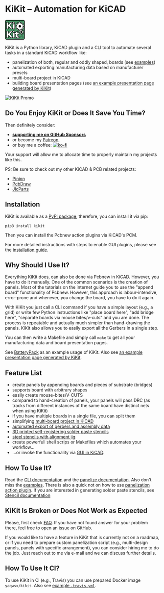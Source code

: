 # KiKit – Automation for KiCAD

![KiKit Logo](https://github.com/yaqwsx/KiKit/raw/master/kikit/resources/graphics/kikitIcon_64x64.png)

KiKit is a Python library, KiCAD plugin and  a CLI tool to automate several
tasks in a standard KiCAD workflow like:

- panelization of both, regular and oddly shaped, boards (see
  [examples](doc/examples.md))
- automated exporting manufacturing data based on manufacturer presets
- multi-board project in KiCAD
- building board presentation pages (see [an example presentation page generated
  by KiKit](https://roboticsbrno.github.io/RB0002-BatteryPack))

![KiKit Promo](https://github.com/yaqwsx/KiKit/blob/master/doc/resources/promo.jpg?raw=true)

## Do You Enjoy KiKit or Does It Save You Time?

Then definitely consider:
- [**supporting me on GitHub Sponsors**](https://github.com/sponsors/yaqwsx)
- or become my [Patreon](https://patreon.com/yaqwsx),
- or buy me a coffee: [![ko-fi](https://www.ko-fi.com/img/githubbutton_sm.svg)](https://ko-fi.com/E1E2181LU)

Your support will allow me to allocate time to properly maintain my projects
like this.

PS: Be sure to check out my other KiCAD & PCB related projects:

- [Pinion](https://github.com/yaqwsx/Pinion/)
- [PcbDraw](https://github.com/yaqwsx/PcbDraw/)
- [JlcParts](https://github.com/yaqwsx/jlcparts)

## Installation

KiKit is available as a [PyPi package](https://pypi.org/project/KiKit/),
therefore, you can install it via pip:

```
pip3 install kikit
```

Then you can install the Pcbnew action plugins via KiCAD's PCM.

For more detailed instructions with steps to enable GUI plugins, please see the
[installation guide](doc/installation.md).

## Why Should I Use It?

Everything KiKit does, can also be done via Pcbnew in KiCAD. However, you have
to do it manually. One of the common scenarios is the creation of panels. Most
of the tutorials on the internet guide you to use the "append board"
functionality of Pcbnew. However, this approach is labour-intensive, error-prone
and whenever, you change the board, you have to do it again.

With KiKit you just call a CLI command if you have a simple layout (e.g., a
grid) or write few Python instructions like "place board here", "add bridge
here", "separate boards via mouse bites/v-cuts" and you are done. The process is
repeatable and actually much simpler than hand-drawing the panels. KiKit also
allows you to easily export all the Gerbers in a single step.

You can then write a Makefile and simply call `make` to get all your
manufacturing data and board presentation pages.


See [BatteryPack](https://github.com/RoboticsBrno/RB0002-BatteryPack) as an
example usage of KiKit. Also see [an example presentation page generated by
KiKit](https://roboticsbrno.github.io/RB0002-BatteryPack).

## Feature List

- create panels by appending boards and pieces of substrate (bridges)
- supports board with arbitrary shapes
- easily create mouse-bites/V-CUTS
- compared to hand-creation of panels, your panels will pass DRC (as tracks from
  different instances of the same board have distinct nets when using KiKit)
- if you have multiple boards in a single file, you can split them
- simplifying [multi-board project in KiCAD](doc/multiboard.md)
- [automated export of gerbers and assembly data](doc/fabrication.md)
- [3D printed self-registering solder paste stencils](doc/stencil.md)
- [steel stencils with alignment jig](doc/stencil.md)
- create powerfull shell scrips or Makefiles which automates your workflow...
- ...or invoke the functionality via [GUI in KiCAD](doc/plugins.md).

## How To Use It?

Read the [CLI documentation](doc/cli.md) and the [panelize
documentation](doc/panelization.md). Also don't miss the
[examples](doc/examples.md). There is also a quick not on how to use
[panelization action plugin](doc/panelizeGui.md). If you are interested in
generating solder paste stencils, see [Stencil documentation](doc/stencil.md)

## KiKit Is Broken or Does Not Work as Expected

Please, first check [FAQ](doc/faq.md). If you have not found answer for your
problem there, feel free to open an issue on GitHub.

If you would like to have a feature in KiKit that is currently not on a roadmap,
or if you need to prepare custom panelization script (e.g., multi-design panels,
panels with specific arrangement), you can consider hiring me to do the job.
Just reach out to me via e-mail and we can discuss further details.

## How To Use It CI?

To use KiKit in CI (e.g., Travis) you can use prepared Docker image
`yaqwsx/kikit`. Also see [example `.travis.yml`](https://github.com/RoboticsBrno/RB0002-BatteryPack/blob/master/.travis.yml).